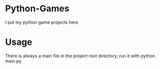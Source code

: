 # Python-Games
I put my python game projects here

# Usage
There is always a main file in the project root directory; run it with python main.py
